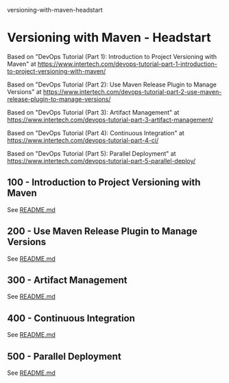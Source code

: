versioning-with-maven-headstart
# Versioning with Maven - Headstart

Based on "DevOps Tutorial (Part 1): Introduction to Project Versioning with Maven" at https://www.intertech.com/devops-tutorial-part-1-introduction-to-project-versioning-with-maven/

Based on "DevOps Tutorial (Part 2): Use Maven Release Plugin to Manage Versions" at https://www.intertech.com/devops-tutorial-part-2-use-maven-release-plugin-to-manage-versions/

Based on "DevOps Tutorial (Part 3): Artifact Management" at https://www.intertech.com/devops-tutorial-part-3-artifact-management/

Based on "DevOps Tutorial (Part 4): Continuous Integration" at https://www.intertech.com/devops-tutorial-part-4-ci/

Based on "DevOps Tutorial (Part 5): Parallel Deployment" at https://www.intertech.com/devops-tutorial-part-5-parallel-deploy/

## 100 - Introduction to Project Versioning with Maven

See [README.md](./100/README.md)

## 200 - Use Maven Release Plugin to Manage Versions

See [README.md](./200/README.md)

## 300 - Artifact Management

See [README.md](./300/README.md)

## 400 - Continuous Integration

See [README.md](./400/README.md)

## 500 - Parallel Deployment

See [README.md](./500/README.md)
